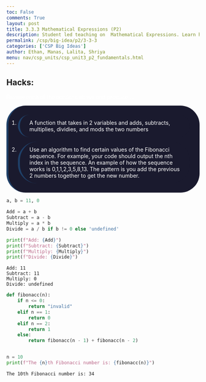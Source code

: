 ```yaml
---
toc: False
comments: True
layout: post
title: 3.3.3 Mathematical Expressions (P2)
description: Student led teaching on  Mathematical Expressions. Learn how mathematical expressions involve using arithmetic operators (like addition, subtraction, multiplication, and division) to perform calculations
permalink: /csp/big-idea/p2/3-3-3
categories: ['CSP Big Ideas']
author: Ethan, Manas, Lalita, Shriya
menu: nav/csp_units/csp_unit3_p2_fundamentals.html
---
```


## Hacks:
Review each of the sections above and produce ...
1. A function that takes in 2 variables and adds, subtracts, multiplies, dividies, and mods the two numbers
2. Use an algorithm to find certain values of the Fibonacci sequence. For example, your code should output the nth index in the sequence. An example of how the sequence works is 0,1,1,2,3,5,8,13. The pattern is you add the previous 2 numbers together to get the new number.


```python
a, b = 11, 0

Add = a + b
Subtract = a - b
Multiply = a * b
Divide = a / b if b != 0 else 'undefined'

print(f"Add: {Add}")
print(f"Subtract: {Subtract}")
print(f"Multiply: {Multiply}")
print(f"Divide: {Divide}")
```

    Add: 11
    Subtract: 11
    Multiply: 0
    Divide: undefined



```python
def fibonacc(n):
    if n <= 0:
        return "invalid"
    elif n == 1:
        return 0
    elif n == 2:
        return 1
    else:
        return fibonacc(n - 1) + fibonacc(n - 2)


n = 10 
print(f"The {n}th Fibonacci number is: {fibonacc(n)}")
```

    The 10th Fibonacci number is: 34


<style>
    article {
        background-color: #000000 !important; /* Black background */
        border: 3px solid #1a1a2e !important; /* Dark blue border */
        padding: 25px !important;
        border-radius: 50px !important;
    }
    article h1 {
        color: #ffffff !important; /* White header */
    }
    article h2, h3, h4, p {
        color: #ffffff !important; /* White text */
    }
    article ul, ol, li {
        background-color: #1a1a2e !important; /* Dark blue for lists */
        border-left: 5px solid #1f4068 !important; /* Slightly lighter blue list border */
        color: #ffffff !important; /* White list text */
        padding: 12px 25px !important;
        margin: 12px 0 !important;
        border-radius: 50px !important;
    }
    article .center-text {
        text-align: center !important;
    }
    article summary {
        color: #ffffff !important; /* White summary */
    }
    article code {
        color: #ffffff !important; /* White code text */
        background-color: #1f4068 !important; /* Dark blue background */
        padding: 3px 6px !important;
        border-radius: 50px !important;
    }
</style>

